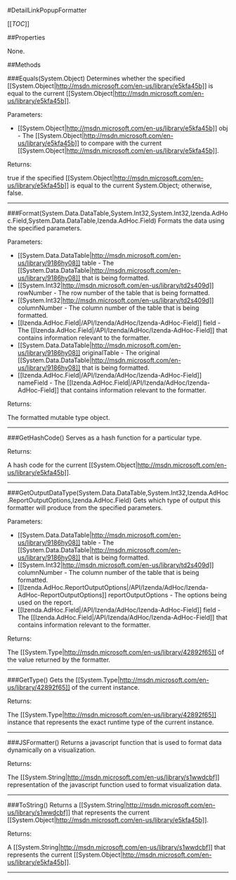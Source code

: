 #DetailLinkPopupFormatter

[[_TOC_]]

##Properties

None.


##Methods

###Equals(System.Object)
Determines whether the specified [[System.Object|http://msdn.microsoft.com/en-us/library/e5kfa45b]] is equal to the current [[System.Object|http://msdn.microsoft.com/en-us/library/e5kfa45b]].

Parameters: 

* [[System.Object|http://msdn.microsoft.com/en-us/library/e5kfa45b]] obj  - The [[System.Object|http://msdn.microsoft.com/en-us/library/e5kfa45b]] to compare with the current [[System.Object|http://msdn.microsoft.com/en-us/library/e5kfa45b]].





Returns:

true if the specified [[System.Object|http://msdn.microsoft.com/en-us/library/e5kfa45b]] is equal to the current System.Object; otherwise, false.


---


###Format(System.Data.DataTable,System.Int32,System.Int32,Izenda.AdHoc.Field,System.Data.DataTable,Izenda.AdHoc.Field)
 Formats the data using the specified parameters. 

Parameters: 

* [[System.Data.DataTable|http://msdn.microsoft.com/en-us/library/9186hy08]] table  - The [[System.Data.DataTable|http://msdn.microsoft.com/en-us/library/9186hy08]] that is being formatted.
* [[System.Int32|http://msdn.microsoft.com/en-us/library/td2s409d]] rowNumber  - The row number of the table that is being formatted.
* [[System.Int32|http://msdn.microsoft.com/en-us/library/td2s409d]] columnNumber  - The column number of the table that is being formatted.
* [[Izenda.AdHoc.Field|/API/Izenda/AdHoc/Izenda-AdHoc-Field]] field  - The [[Izenda.AdHoc.Field|/API/Izenda/AdHoc/Izenda-AdHoc-Field]] that contains information relevant to the formatter.
* [[System.Data.DataTable|http://msdn.microsoft.com/en-us/library/9186hy08]] originalTable  - The original [[System.Data.DataTable|http://msdn.microsoft.com/en-us/library/9186hy08]] that is being formatted.
* [[Izenda.AdHoc.Field|/API/Izenda/AdHoc/Izenda-AdHoc-Field]] nameField  - The [[Izenda.AdHoc.Field|/API/Izenda/AdHoc/Izenda-AdHoc-Field]] that contains information relevant to the formatter.





Returns:

The formatted mutable type object.


---


###GetHashCode()
 Serves as a hash function for a particular type.  





Returns:

A hash code for the current [[System.Object|http://msdn.microsoft.com/en-us/library/e5kfa45b]].


---


###GetOutputDataType(System.Data.DataTable,System.Int32,Izenda.AdHoc.ReportOutputOptions,Izenda.AdHoc.Field)
 Gets which type of output this formatter will produce from the specified parameters. 

Parameters: 

* [[System.Data.DataTable|http://msdn.microsoft.com/en-us/library/9186hy08]] table  - The [[System.Data.DataTable|http://msdn.microsoft.com/en-us/library/9186hy08]] that is being formatted.
* [[System.Int32|http://msdn.microsoft.com/en-us/library/td2s409d]] columnNumber  - The column number of the table that is being formatted.
* [[Izenda.AdHoc.ReportOutputOptions|/API/Izenda/AdHoc/Izenda-AdHoc-ReportOutputOptions]] reportOutputOptions  - The options being used on the report.
* [[Izenda.AdHoc.Field|/API/Izenda/AdHoc/Izenda-AdHoc-Field]] field  - The [[Izenda.AdHoc.Field|/API/Izenda/AdHoc/Izenda-AdHoc-Field]] that contains information relevant to the formatter.





Returns:

The [[System.Type|http://msdn.microsoft.com/en-us/library/42892f65]] of the value returned by the formatter.


---


###GetType()
Gets the [[System.Type|http://msdn.microsoft.com/en-us/library/42892f65]] of the current instance.





Returns:

The [[System.Type|http://msdn.microsoft.com/en-us/library/42892f65]] instance that represents the exact runtime type of the current instance.


---


###JSFormatter()
 Returns a javascript function that is used to format data dynamically on a visualization. 





Returns:

The [[System.String|http://msdn.microsoft.com/en-us/library/s1wwdcbf]] representation of the javascript function used to format visualization data.


---


###ToString()
Returns a [[System.String|http://msdn.microsoft.com/en-us/library/s1wwdcbf]] that represents the current [[System.Object|http://msdn.microsoft.com/en-us/library/e5kfa45b]].





Returns:

A [[System.String|http://msdn.microsoft.com/en-us/library/s1wwdcbf]] that represents the current [[System.Object|http://msdn.microsoft.com/en-us/library/e5kfa45b]].


---


